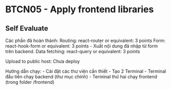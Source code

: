<h1>BTCN05 - Apply frontend libraries</h1>
<h2>Self Evaluate</h2>

Các phần đã hoàn thành:
    Routing: react-router or equivalent: 3 points
    Form: react-hook-form or equivalent: 3 points - Xuất nội dung đã nhập từ form trên backend.
    Data fetching: react-query or equivalent: 3 points

Upload to public host: Chưa deploy

Hướng dẫn chạy:
    - Cài đặt các thư viện cần thiết
    - Tạo 2 Terminal
    - Terminal đầu tiên chạy backend (thư mục chính)
    - Terminal thứ hai chạy frontend (trong folder /frontend)
